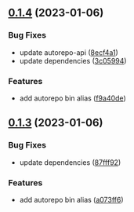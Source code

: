 ## [0.1.4](https://github.com/autosoftoss/autorepo/compare/v0.1.3...v0.1.4) (2023-01-06)


### Bug Fixes

* update autorepo-api ([8ecf4a1](https://github.com/autosoftoss/autorepo/commit/8ecf4a1cfff5c304e6289d620f9b99a64753cb6f))
* update dependencies ([3c05994](https://github.com/autosoftoss/autorepo/commit/3c059943a7a9347fc7604ab8691b1d6259ac6306))


### Features

* add autorepo bin alias ([f9a40de](https://github.com/autosoftoss/autorepo/commit/f9a40de0084c16a06abc3e696ece46935040d8cb))



## [0.1.3](https://github.com/autosoftoss/autorepo/compare/v0.1.2...v0.1.3) (2023-01-06)


### Bug Fixes

* update dependencies ([87fff92](https://github.com/autosoftoss/autorepo/commit/87fff92fe72b1a9ff87bbba2aa1bd97396a89395))


### Features

* add autorepo bin alias ([a073ff6](https://github.com/autosoftoss/autorepo/commit/a073ff6e36c4f322b13f47b30d3889f2df820246))



